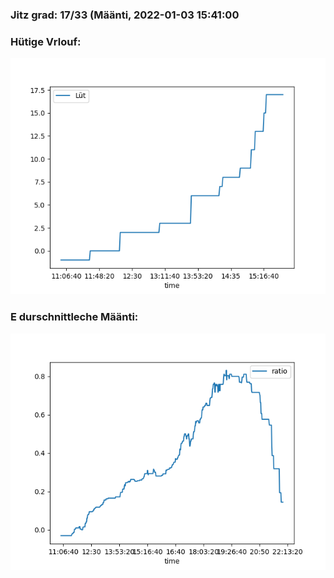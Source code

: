 ### Jitz grad: 17/33 (Määnti, 2022-01-03 15:41:00

### Hütige Vrlouf:
![Graph](Today.png)

### E durschnittleche Määnti:
![Graph](Määnti.png)